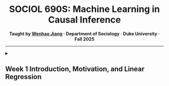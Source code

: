 <h1 align="center">SOCIOL 690S: Machine Learning in Causal Inference</h1>

<p align="center"><b> Taught by <a href="https://wenhaojiangsoc.github.io">Wenhao Jiang</a> · Department of Sociology · Duke University · Fall 2025 </b></p>

---

<details>
  <summary><h2>Week 1 Introduction, Motivation, and Linear Regression</h2></summary>

This week sets the stage for the course and introduces how and *why* Machine Learning (ML) can be integrated into causal inference. 

### Roadmap
- Motivate the integration of statistical prediction with causal inference by the emergence of high-dimensional data and flexible, non-linear modelling of the covariates.
- Review statistical properties of Conditional Expectation Function (CEF) and Linear Regression in *low-dimensional space*.
    + Basic matrix-based expression of linear regression is reviewed
- Introduce the *Frisch–Waugh–Lovell Theorem* (FWL) in linear regression as a *partialling out* technique.
- Review basic asymptotic OLS inference and identify issues in standard error estimation in *high-dimensional space*.
- Summarize the concept of *Neyman Orthogonality* as an extension of the FWL Theorem to motivate *Double Machine Learning* (DML) in *high-dimensional space*.

### Materials
- [Slides: Week 1 Introduction](./Week%201%20Motivation%20and%20Linear%20Regression/Week%201%20Slides.pdf)  
- [Supplements: Asymptotic OLS Inference](./Week%201%20Motivation%20and%20Linear%20Regression/Week%201%20Supplements.pdf)

> **Optional Reading:** For students who wish to dive deeper in the asympototic properties of OLS, see the *Week 1 Supplements* on asymptotic inference.

---
</details>
